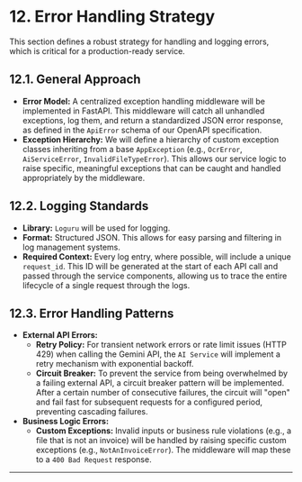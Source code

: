 # 12. Error Handling Strategy

This section defines a robust strategy for handling and logging errors, which is critical for a production-ready service.

## 12.1. General Approach

-   **Error Model:** A centralized exception handling middleware will be implemented in FastAPI. This middleware will catch all unhandled exceptions, log them, and return a standardized JSON error response, as defined in the `ApiError` schema of our OpenAPI specification.
-   **Exception Hierarchy:** We will define a hierarchy of custom exception classes inheriting from a base `AppException` (e.g., `OcrError`, `AiServiceError`, `InvalidFileTypeError`). This allows our service logic to raise specific, meaningful exceptions that can be caught and handled appropriately by the middleware.

## 12.2. Logging Standards

-   **Library:** `Loguru` will be used for logging.
-   **Format:** Structured JSON. This allows for easy parsing and filtering in log management systems.
-   **Required Context:** Every log entry, where possible, will include a unique `request_id`. This ID will be generated at the start of each API call and passed through the service components, allowing us to trace the entire lifecycle of a single request through the logs.

## 12.3. Error Handling Patterns

-   **External API Errors:**
    -   **Retry Policy:** For transient network errors or rate limit issues (HTTP 429) when calling the Gemini API, the `AI Service` will implement a retry mechanism with exponential backoff.
    -   **Circuit Breaker:** To prevent the service from being overwhelmed by a failing external API, a circuit breaker pattern will be implemented. After a certain number of consecutive failures, the circuit will "open" and fail fast for subsequent requests for a configured period, preventing cascading failures.
-   **Business Logic Errors:**
    -   **Custom Exceptions:** Invalid inputs or business rule violations (e.g., a file that is not an invoice) will be handled by raising specific custom exceptions (e.g., `NotAnInvoiceError`). The middleware will map these to a `400 Bad Request` response.
---
